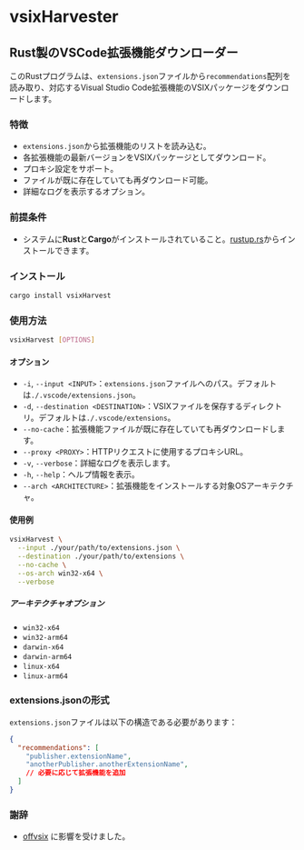 # vsixHarvester

## Rust製のVSCode拡張機能ダウンローダー

このRustプログラムは、`extensions.json`ファイルから`recommendations`配列を読み取り、対応するVisual Studio Code拡張機能のVSIXパッケージをダウンロードします。

### 特徴

- `extensions.json`から拡張機能のリストを読み込む。
- 各拡張機能の最新バージョンをVSIXパッケージとしてダウンロード。
- プロキシ設定をサポート。
- ファイルが既に存在していても再ダウンロード可能。
- 詳細なログを表示するオプション。

### 前提条件

- システムに**Rust**と**Cargo**がインストールされていること。[rustup.rs](https://rustup.rs/)からインストールできます。

### インストール

```sh
cargo install vsixHarvest
```

### 使用方法

```sh
vsixHarvest [OPTIONS]
```

#### オプション

- `-i`, `--input <INPUT>`：`extensions.json`ファイルへのパス。デフォルトは`./.vscode/extensions.json`。
- `-d`, `--destination <DESTINATION>`：VSIXファイルを保存するディレクトリ。デフォルトは`./.vscode/extensions`。
- `--no-cache`：拡張機能ファイルが既に存在していても再ダウンロードします。
- `--proxy <PROXY>`：HTTPリクエストに使用するプロキシURL。
- `-v`, `--verbose`：詳細なログを表示します。
- `-h`, `--help`：ヘルプ情報を表示。
- `--arch <ARCHITECTURE>`：拡張機能をインストールする対象OSアーキテクチャ。

#### 使用例

```sh
vsixHarvest \
  --input ./your/path/to/extensions.json \
  --destination ./your/path/to/extensions \
  --no-cache \
  --os-arch win32-x64 \
  --verbose
```

##### アーキテクチャオプション

- `win32-x64`
- `win32-arm64`
- `darwin-x64`
- `darwin-arm64`
- `linux-x64`
- `linux-arm64`

### extensions.jsonの形式

`extensions.json`ファイルは以下の構造である必要があります：

```json
{
  "recommendations": [
    "publisher.extensionName",
    "anotherPublisher.anotherExtensionName",
    // 必要に応じて拡張機能を追加
  ]
}
```

### 謝辞

- [offvsix](https://github.com/exaluc/offvsix) に影響を受けました。
